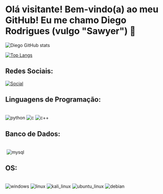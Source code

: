 # Olá visitante! Bem-vindo(a) ao meu GitHub! Eu me chamo Diego Rodrigues (vulgo "Sawyer") 💾

![Diego GitHub stats](https://github-readme-stats.vercel.app/api?username=diegorodrigues76&show_icons=true&theme=midnight-purple)

[![Top Langs](https://github-readme-stats.vercel.app/api/top-langs/?username=diegorodrigues76&layout=demo)](https://github.com/anuraghazra/github-readme-stats)

## Redes Sociais:

[![Social](https://img.shields.io/badge/linktree-39E09B?style=for-the-badge&logo=linktree&logoColor=white)](https://www.flowcode.com/page/diegohr_115)

## Linguagens de Programação:
<div style="display: inline_block"><br/>
    <img align="center" alt="python" src="https://img.shields.io/badge/Python-14354C?style=for-the-badge&logo=python&logoColor=white">
    <img align="center" alt="c" src="https://img.shields.io/badge/C-00599C?style=for-the-badge&logo=c&logoColor=white">
    <img align="center" alt="c++" src="https://img.shields.io/badge/C%2B%2B-00599C?style=for-the-badge&logo=c%2B%2B&logoColor=white">
</div>

## Banco de Dados:
<div style="display: inline_block"><br/>
    <img align="center" alt="" src="https://img.shields.io/badge/MySQL-00000F?style=for-the-badge&logo=mysql&logoColor=white">
    <img align="center" alt="mysql" src="https://img.shields.io/badge/SQLite-07405E?style=for-the-badge&logo=sqlite&logoColor=white">
<div/>

## OS:
<div style="display: inline_block"><br/>
    <img align="center" alt="windows" src="https://img.shields.io/badge/Windows-0078D6?style=for-the-badge&logo=windows&logoColor=white">
    <img align="center" alt="linux" src="https://img.shields.io/badge/Linux-FCC624?style=for-the-badge&logo=linux&logoColor=black">
    <img align="center" alt="kali_linux" src="https://img.shields.io/badge/Kali_Linux-557C94?style=for-the-badge&logo=kali-linux&logoColor=white">
    <img align="center" alt="ubuntu_linux" src="https://img.shields.io/badge/Ubuntu-E95420?style=for-the-badge&logo=ubuntu&logoColor=white">
    <img align="center" alt="debian" src="https://img.shields.io/badge/Debian-A81D33?style=for-the-badge&logo=debian&logoColor=white">
<div/>
